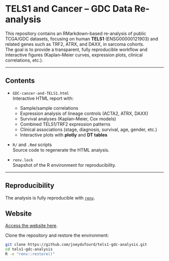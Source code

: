# TELS1 and Cancer – GDC Data Re-analysis

This repository contains an RMarkdown-based re-analysis of public TCGA/GDC datasets, focusing on human **TELS1** (ENSG00000121903) and related genes such as TRF2, ATRX, and DAXX, in sarcoma cohorts.  
The goal is to provide a transparent, fully reproducible workflow and interactive figures (Kaplan–Meier curves, expression plots, clinical correlations, etc.).

---

## Contents

- `GDC-cancer-and-TELS1.html`  
  Interactive HTML report with:
  - Sample/sample correlations
  - Expression analysis of lineage controls (ACTA2, ATRX, DAXX)
  - Survival analyses (Kaplan–Meier, Cox models)
  - Combined TELS1/TRF2 expression patterns
  - Clinical associations (stage, diagnosis, survival, age, gender, etc.)
  - Interactive plots with **plotly** and **DT tables**

- `R/` and `.Rmd` scripts  
  Source code to regenerate the HTML analysis.

- `renv.lock`  
  Snapshot of the R environment for reproducibility.

---

## Reproducibility

The analysis is fully reproducible with [`renv`](https://rstudio.github.io/renv/).

## Website

[Access the website here](https://joeydufourd.github.io/TELS1-and-cancer/GDC-cancer-and-TELS1.html).

Clone the repository and restore the environment:

```bash
git clone https://github.com/joeydufourd/tels1-gdc-analysis.git
cd tels1-gdc-analysis
R -e "renv::restore()"
